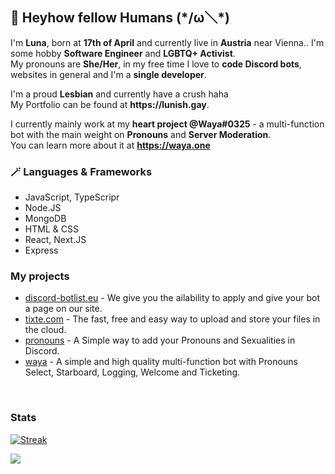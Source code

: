 ## 👋 **Heyhow fellow Humans** (\*/ω＼*)

I'm **Luna**, born at **17th of April** and currently live in **Austria** near Vienna.. I'm some hobby **Software Engineer** and **LGBTQ+ Activist**. <br />
My pronouns are **She/Her**, in my free time I  love to **code Discord bots**, websites in general and I'm a **single developer**. <br />

I'm a proud **Lesbian** and currently have a crush haha <br />
My Portfolio can be found at __https://lunish.gay__.

I currently mainly work at my **heart project @Waya#0325** - a multi-function bot with the main weight on **Pronouns** and **Server Moderation**. <br />
You can learn more about it at __<https://waya.one>__ <br />

### 🪄 Languages & Frameworks
* JavaScript, TypeScripr
* Node.JS
* MongoDB
* HTML & CSS
* React, Next.JS
* Express


### My projects
- [discord-botlist.eu](https://discord-botlist.eu) - We give you the ailability to apply and give your bot a page on our site. <br />
- [tixte.com](https://discord.gg/cFZM3EJ3hS) - The fast, free and easy way to upload and store your files in the cloud. <br>
- [pronouns](https://prns.waya.one) - A Simple way to add your Pronouns and Sexualities in Discord. <br />
- [waya](https://waya.one) - A simple and high quality multi-function bot with Pronouns Select, Starboard, Logging, Welcome and Ticketing. <br />
<br />

### Stats
[![Streak](https://github-readme-streak-stats.herokuapp.com/?user=luna-devv&hide_border=true&background=0D1117&currStreakLabel=FFFFFF&sideLabels=FFFFFF&currStreakNum=FFFFFF&dates=FFFFFF&sideNums=FFFFFF&fire=f04848&ring=f04848&stroke=FFFFFFFF)]()

<a href="https://top.gg/bot/857230367350063104" style="width: 20rem">
  <img src="https://top.gg/api/widget/857230367350063104.svg">
</a>
